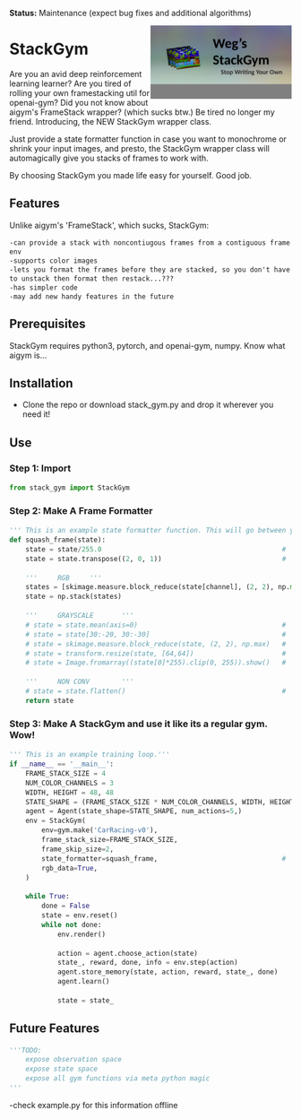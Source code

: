 **Status:** Maintenance (expect bug fixes and additional algorithms)

<img src="logo.png" width=50% align="right" /> 

# StackGym
Are you an avid deep reinforcement learning learner?
Are you tired of rolling your own framestacking util for openai-gym?
Did you not know about aigym's FrameStack wrapper? (which sucks btw.) 
Be tired no longer my friend. Introducing, the NEW StackGym wrapper class. 

Just provide a state formatter function in case you want to monochrome or shrink your input images, 
and presto, the StackGym wrapper class will automagically give you stacks of frames to work with.

By choosing StackGym you made life easy for yourself. Good job.

## Features
Unlike aigym's 'FrameStack', which sucks, StackGym:

    -can provide a stack with noncontiugous frames from a contiguous frame env
    -supports color images
    -lets you format the frames before they are stacked, so you don't have to unstack then format then restack...???
    -has simpler code
    -may add new handy features in the future

## Prerequisites 
StackGym requires python3, pytorch, and openai-gym, numpy.
Know what aigym is...

## Installation
- Clone the repo or download stack_gym.py and drop it wherever you need it!

## Use

### Step 1: Import
```python
from stack_gym import StackGym
```

### Step 2: Make A Frame Formatter
```python
''' This is an example state formatter function. This will go between your environment and the buffer.'''
def squash_frame(state):
    state = state/255.0                                             #   normalize pixel values
    state = state.transpose((2, 0, 1))                              #   convert (width, height, color_channels) -> (color_channels, width, height)
    
    '''     RGB     ''' 
    states = [skimage.measure.block_reduce(state[channel], (2, 2), np.max) for channel in range(3)]
    state = np.stack(states)

    '''     GRAYSCALE       '''
    # state = state.mean(axis=0)                                    #   how to remove color
    # state = state[30:-20, 30:-30]                                 #   how to do cropping
    # state = skimage.measure.block_reduce(state, (2, 2), np.max)   #   how to half the dimensions
    # state = transform.resize(state, [64,64])                      #   how to resize more generally
    # state = Image.fromarray((state[0]*255).clip(0, 255)).show()   #   you might need this for visualization purposes
    
    '''     NON CONV        '''
    # state = state.flatten()                                       #   if for some reason you have a non convolutional network
    return state
```

### Step 3: Make A StackGym and use it like its a regular gym. Wow!
```python
''' This is an example training loop.'''
if __name__ == '__main__':
    FRAME_STACK_SIZE = 4
    NUM_COLOR_CHANNELS = 3
    WIDTH, HEIGHT = 48, 48
    STATE_SHAPE = (FRAME_STACK_SIZE * NUM_COLOR_CHANNELS, WIDTH, HEIGHT)    #   (4 * 3, 48, 48)
    agent = Agent(state_shape=STATE_SHAPE, num_actions=5,)
    env = StackGym(
        env=gym.make('CarRacing-v0'),
        frame_stack_size=FRAME_STACK_SIZE, 
        frame_skip_size=2,
        state_formatter=squash_frame,                               #   here is where you put your frame formatter
        rgb_data=True,
    )

    while True:
        done = False
        state = env.reset()
        while not done:
            env.render()

            action = agent.choose_action(state)
            state_, reward, done, info = env.step(action)               #   state comes out pre stacked. woohoo!
            agent.store_memory(state, action, reward, state_, done)     #   your memory will be storing stacks
            agent.learn()

            state = state_
```

## Future Features
```python
'''TODO:
    expose observation space
    expose state space
    expose all gym functions via meta python magic
'''
```

 -check example.py for this information offline
